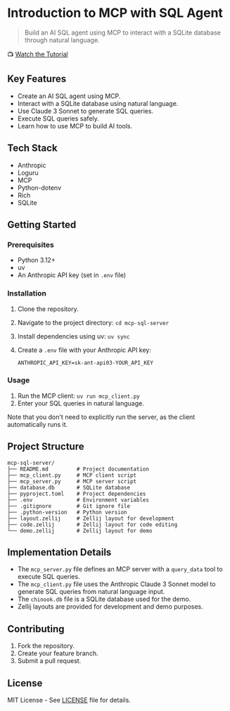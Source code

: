 # Introduction to MCP with SQL Agent

> Build an AI SQL agent using MCP to interact with a SQLite database through
> natural language.

📺 [Watch the Tutorial](https://youtu.be/cxl3tPWLOQ8)

## Key Features

- Create an AI SQL agent using MCP.
- Interact with a SQLite database using natural language.
- Use Claude 3 Sonnet to generate SQL queries.
- Execute SQL queries safely.
- Learn how to use MCP to build AI tools.

## Tech Stack

- Anthropic
- Loguru
- MCP
- Python-dotenv
- Rich
- SQLite

## Getting Started

### Prerequisites

- Python 3.12+
- uv
- An Anthropic API key (set in `.env` file)

### Installation

1. Clone the repository.
2. Navigate to the project directory:
   `cd mcp-sql-server`
3. Install dependencies using uv: `uv sync`
4. Create a `.env` file with your Anthropic API key:

   ```
   ANTHROPIC_API_KEY=sk-ant-api03-YOUR_API_KEY
   ```

### Usage

1. Run the MCP client: `uv run mcp_client.py`
2. Enter your SQL queries in natural language.

Note that you don't need to explicitly run the server, as the client automatically runs it.

## Project Structure

```
mcp-sql-server/
├── README.md         # Project documentation
├── mcp_client.py     # MCP client script
├── mcp_server.py     # MCP server script
├── database.db       # SQLite database
├── pyproject.toml    # Project dependencies
├── .env              # Environment variables
├── .gitignore        # Git ignore file
├── .python-version   # Python version
├── layout.zellij     # Zellij layout for development
├── code.zellij       # Zellij layout for code editing
└── demo.zellij       # Zellij layout for demo
```

## Implementation Details

- The `mcp_server.py` file defines an MCP server with a `query_data` tool to
  execute SQL queries.
- The `mcp_client.py` file uses the Anthropic Claude 3 Sonnet model to generate
  SQL queries from natural language input.
- The `chinook.db` file is a SQLite database used for the demo.
- Zellij layouts are provided for development and demo purposes.

## Contributing

1. Fork the repository.
2. Create your feature branch.
3. Submit a pull request.

## License

MIT License - See [LICENSE](LICENSE) file for details.
